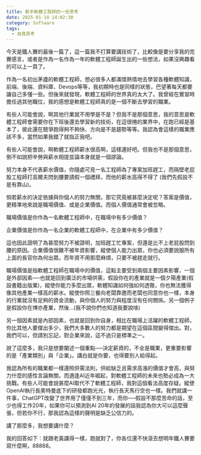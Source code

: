 ```yaml
---
title: 新手軟體工程師的一些思考
date: 2025-01-18 14:02:30
category: Software
tags:
  - 自我思考
---
```


今天是鐵人賽的最後一篇了，這一篇我不打算要講技術了，比較像是要分享我的完賽感言，或者是作為一名作為一年的軟體工程師誕生出的一些想法，如果沒興趣看的可以上一頁了。

作為一名初出茅廬的軟體工程師，想必很多人都滿懷熱情地去學習各種軟體知識，前端、後端、資料庫、Devops等等，我初期時也是同樣的狀態，巴望著每天都要讓自己多懂一些。但後來就發現，軟體工程師的世界真的太大了。我曾經在實習時擔任過其他職位，我的感想是軟體工程師真的是一個不斷去學習的職業。

有些人可能會說，啊其他行業就不用學是不是？但我不是那個意思，我的意思是軟體工程師會需要你在下班後還去學習新的技術，在這很捲的業界中，在跑已經是基本了，彼此還在兢爭跑得夠不夠快、方向是不是趨勢等等。我認為會這樣的職業應該不多，當然如果我錯了就指正我吧。

有些人可能會說，啊軟體工程師薪水很高啊，這樣還好吧。但我也不是那個意思，倒不如說把辛勞與薪水相提並論本身就是一個謬論。

努力本身不代表薪水價值，你隨處可見一名工程師為了專案加班趕工，而隔壁老屁股工程師打高爾夫閃到腰要請假一個禮拜，而他的薪水高得不得了 (我們先假設不是有靠山)。

倘若薪水的決定依據與你個人的努力無關，那它究竟被甚麼決定呢？答案是價值，更精準地來說是職場價值、或是企業價值。而個人價值通常會被忽略。

職場價值是你作為一名軟體工程師中，在職場中有多少價值？

企業價值是你作為一名企業的軟體工程師中，在企業中有多少價值？

這也因此證明了為甚麼努力不被證明，加班趕工忙專案，但還是比不上老屁股閃到腰的原因。企業價值很難不被年資影響，縱使個人能力出眾，你也必須要說服所有上面的長官你為何出眾。而年資不用那麼麻煩，只要不被趕走就行。

職場價值是指軟體工程師在職場中的價值，這點主要受到兩個主要因素影響，一個是外部因素──也就是回到廣泛的市場供需，假設你在的產業就是一個夕陽產業(假設書籍出版業)，縱使你能力多麼出眾，軟體知識如何強如何透徹，你也無法獲得像其他產業一樣高的薪水。縱使你照三餐向老闆靠邀而老闆也同意你也一樣，本身的行業就沒有足夠的資金流動，與你個人的努力與程度沒有任何關係。另一個例子是假設你在博亦產業，然後…(我不說你們也知道我要說啥)

另一個因素就是內部因素，也就是回到你自身，相比在職場上活躍的軟體工程師，你比其他人要傑出多少，我們大多數人的努力都是期望在這個區間變得傑出。對，我們可以，但請別忘記，對企業來說，這不過只是標準之一。

說了這麼多，我只是想要闡述一個重點──決定薪資的，不全是職業，更重要影響的是「產業類別」與「企業」。講白就是你要，也得要別人給得起。

我認為所有的職業都一樣遵照供需法則，供給缺乏且需求高漲的價值才會高，與努力什麼的感性言論無關，而適逢AI近年崛起，對軟體工程師的未來也勢必成為一大挑戰。有些人可能會說甚麼AI取代不了軟體工程師，我對這個看法高度存疑。縱使OpenAI執行長奧特曼底下的研發都跑光光，執行長天馬行空也一樣。我們就講一件事，ChatGPT改變了世界用了僅僅不到三年，而你──假設不那麼苦命的話，至少也得工作20年，如果你可以預測到AI 20年的發展的話我認為你大可以這麼聲張，但若你不行，那我認為這樣的聲明是缺乏公信力的。

講了那麼多，我想要講什麼？

我的回答如下：就跟老黃講得一樣，跑就對了，你各位還不快滾去想明年鐵人賽要寫什麼啊，88888。